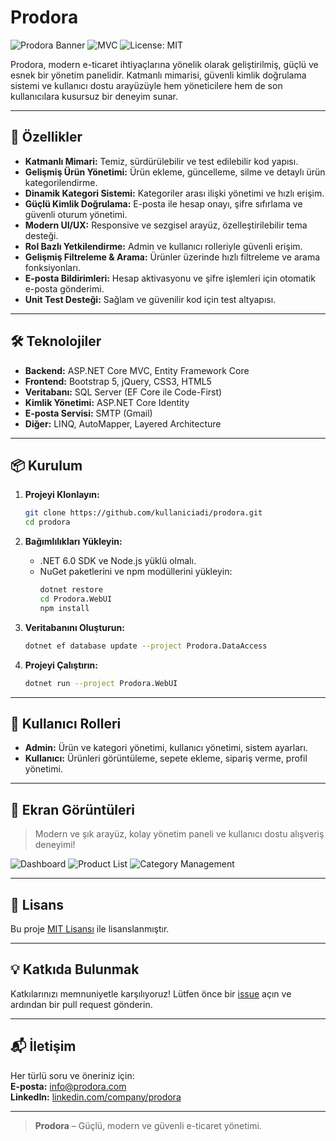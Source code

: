 # Prodora

![Prodora Banner](https://img.shields.io/badge/.NET%20Core-6.0-blue?style=for-the-badge) ![MVC](https://img.shields.io/badge/MVC-Pattern-green?style=for-the-badge) ![License: MIT](https://img.shields.io/badge/License-MIT-yellow.svg?style=for-the-badge)

Prodora, modern e-ticaret ihtiyaçlarına yönelik olarak geliştirilmiş, güçlü ve esnek bir yönetim panelidir. Katmanlı mimarisi, güvenli kimlik doğrulama sistemi ve kullanıcı dostu arayüzüyle hem yöneticilere hem de son kullanıcılara kusursuz bir deneyim sunar.

---

## 🚀 Özellikler

- **Katmanlı Mimari:** Temiz, sürdürülebilir ve test edilebilir kod yapısı.
- **Gelişmiş Ürün Yönetimi:** Ürün ekleme, güncelleme, silme ve detaylı ürün kategorilendirme.
- **Dinamik Kategori Sistemi:** Kategoriler arası ilişki yönetimi ve hızlı erişim.
- **Güçlü Kimlik Doğrulama:** E-posta ile hesap onayı, şifre sıfırlama ve güvenli oturum yönetimi.
- **Modern UI/UX:** Responsive ve sezgisel arayüz, özelleştirilebilir tema desteği.
- **Rol Bazlı Yetkilendirme:** Admin ve kullanıcı rolleriyle güvenli erişim.
- **Gelişmiş Filtreleme & Arama:** Ürünler üzerinde hızlı filtreleme ve arama fonksiyonları.
- **E-posta Bildirimleri:** Hesap aktivasyonu ve şifre işlemleri için otomatik e-posta gönderimi.
- **Unit Test Desteği:** Sağlam ve güvenilir kod için test altyapısı.

---

## 🛠️ Teknolojiler

- **Backend:** ASP.NET Core MVC, Entity Framework Core
- **Frontend:** Bootstrap 5, jQuery, CSS3, HTML5
- **Veritabanı:** SQL Server (EF Core ile Code-First)
- **Kimlik Yönetimi:** ASP.NET Core Identity
- **E-posta Servisi:** SMTP (Gmail)
- **Diğer:** LINQ, AutoMapper, Layered Architecture

---

## 📦 Kurulum

1. **Projeyi Klonlayın:**
   ```sh
   git clone https://github.com/kullaniciadi/prodora.git
   cd prodora
   ```

2. **Bağımlılıkları Yükleyin:**
   - .NET 6.0 SDK ve Node.js yüklü olmalı.
   - NuGet paketlerini ve npm modüllerini yükleyin:
     ```sh
     dotnet restore
     cd Prodora.WebUI
     npm install
     ```

3. **Veritabanını Oluşturun:**
   ```sh
   dotnet ef database update --project Prodora.DataAccess
   ```

4. **Projeyi Çalıştırın:**
   ```sh
   dotnet run --project Prodora.WebUI
   ```

---

## 👤 Kullanıcı Rolleri

- **Admin:** Ürün ve kategori yönetimi, kullanıcı yönetimi, sistem ayarları.
- **Kullanıcı:** Ürünleri görüntüleme, sepete ekleme, sipariş verme, profil yönetimi.

---

## 📸 Ekran Görüntüleri

> Modern ve şık arayüz, kolay yönetim paneli ve kullanıcı dostu alışveriş deneyimi!

![Dashboard](https://via.placeholder.com/900x300?text=Prodora+Dashboard)
![Product List](https://via.placeholder.com/900x300?text=Product+List)
![Category Management](https://via.placeholder.com/900x300?text=Category+Management)

---

## 📄 Lisans

Bu proje [MIT Lisansı](https://opensource.org/licenses/MIT) ile lisanslanmıştır.

---

## 💡 Katkıda Bulunmak

Katkılarınızı memnuniyetle karşılıyoruz! Lütfen önce bir [issue](https://github.com/kullaniciadi/prodora/issues) açın ve ardından bir pull request gönderin.

---

## 📬 İletişim

Her türlü soru ve öneriniz için:  
**E-posta:** info@prodora.com  
**LinkedIn:** [linkedin.com/company/prodora](https://linkedin.com/company/prodora)

---

> **Prodora** – Güçlü, modern ve güvenli e-ticaret yönetimi.